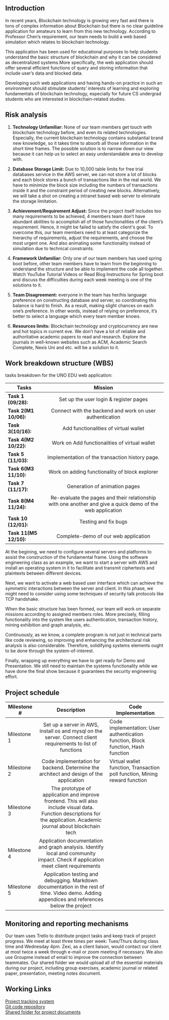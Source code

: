 
## Introduction
   In recent years, Blockchain technology is growing very fast and there is tons of complex information about Blockchain but there is no clear guideline application for amateurs
   to learn from this new technology. According to Professor Chen’s requirement, our team needs to build a web based simulation which relates to blockchain technology. 

   This application has been used for educational purposes to help students understand the basic structure of blockchain and why it can be considered as decentralized 
   systems.More specifically, the web application should offer several efficient functions of query and storing information that include user’s data and blocked data. 

   Developing such web applications and having hands-on practice in such an environment should stimulate students’ interests of learning and exploring fundamentals of blockchain
   technology, especially for future CS undergrad students who are interested in blockchain-related studies. 

## Risk analysis
   1. **Technology Unfamiliar:** None of our team members get touch with blockchain technology before, and even its related technologies. Especially, the current blockchain technology
      contains substantial brand new knowledge, so it takes time to absorb all those information in the short time frames. The possible solution is to narrow down our view because
      it can help us to select an easy understandable area to develop with. 

   2. **Database Storage Limit:** Due to 10,000 table limits for free trial databases service in the AWS server, we can not store a lot of blocks and each block stores a bunch of
      transactions like in the real world. We have to minimize the block size including the numbers of transactions inside it and the constraint period of creating new blocks. 
      Alternatively, we will take a shot on creating a intranet based web server to eliminate the storage limitation.

   3. **Achievement/Requirement Adjust:** Since the project itself includes too many requirements to be achieved, 4 members team don’t have abundant abilities to accomplish all of
      those functionalities of the client’s requirement. Hence, it might be failed to satisfy the client's goal. To overcome this, our team members need to at least categorize 
      the hierarchy of requirements, adjust the requirements, and choose the most urgent one. And also animating some functionality instead of simulation due to technical constraints. 

   4. **Framework Unfamiliar:** Only one of our team members has used spring boot before, other team members have to learn from the beginning to understand the structure and be able
      to implement the code all together. Watch YouTube Tutorial Videos or Read Blog Instructions for Spring boot and discuss the difficulties during each week meeting is one of
      the solutions to it. 

   5. **Team Disagreement:** everyone in the team has her/his language preference on constructing database and server, so coordinating this balance is hard to finish. As a result, 
      making slight chances on each one’s preference. In other words, instead of relying on preference, it’s better to select a language which every team member knows.

   6. **Resources limits:** Blockchain technology and cryptocurrency are new and hot topics in current eve. We don’t have a lot of reliable and authoritative academic papers to 
      read and research. Explore the journals in well-known websites such as ACM, Academic Search Complete, Nexis Uni and etc. will be a solution to it.
      
## Work breakdown structure (WBS) 

tasks breakdown for the UNO EDU web application:

| Tasks      | Mission          |
| ------------- |:-------------:|
| **Task 1 (09/28):**     | Set up the user login & register pages |
| **Task 2(M1 10/06):**     | Connect with the backend and work on user authentication      | 
| **Task 3(10/16):** | Add functionalities of virtual wallet     | 
| **Task 4(M2 10/22):**     |  Work on Add functionalities of virtual wallet  |
| **Task 5 (11/03):**    |  Implementation of the transaction history page.     | 
| **Task 6(M3 11/10):** |  Work on adding functionality of block explorer    | 
| **Task 7 (11/17):**    |   Generation of animation pages     | 
| **Task 8(M4 11/24):** |  Re-evaluate the pages and their relationship with one another and give a quick demo of the web application    | 
| **Task 10 (12/01):**  |   Testing and fix bugs  |
| **Task 11(M5 12/10):** |   Complete-demo of our web application  | 
 
 

At the begining, we need to configure several servers and platforms to assist the construction of the fundamental frame. Using the software engineering class as an example, 
we want to start a server with AWS and install an operating system in it to facilitate and transmit ciphertexts and plaintexts between different devices.

Next, we want to activate a web based user interface which can achieve the symmetric interactions between the server and client. In this phase, we might need to consider 
using some techniques of security talk protocols like TCP handshake. 

When the basic structure has been formed, our team will work on separate missions according to assigned members roles. More precisely, filling functionality into the 
system like users authentication, transaction history, mining exhibition and graph analysis, etc.

Continuously, as we know, a complete program is not just in technical parts like code reviewing, so improving and enhancing the architectural risk analysis is also 
considerable. Therefore, solidifying systems elements ought to be done through the system-of-interest. 

Finally, wrapping up everything we have to get ready for Demo and Presentation. We still need to maintain the systems functionality while we have done the final show 
because it guarantees the security engineering effort.


## Project schedule

| Milestone #     |  Description     |  Code Implementation  |
| -------------  |:-------------:| ------------- |
|  Milestone 1     | Set up a server in AWS, install os and mysql on the server. Connect client requirements to list of functions  | Code implementation: User authentication function,  Block function, Hash function |
|  Milestone 2     | Code implementation for backend. Determine the architect and design of the application  |  Virtual wallet function, Transaction poll function, Mining reward function  |   |
|  Milestone 3     | The prototype of application and improve frontend. This will also include visual data. Function descriptions for the application. Academic journal about blockchain tech  |   |
|  Milestone 4     | Application documentation and graph analysis. Identify local and community impact. Check if application meet client requirements  |    |
|  Milestone 5     | Application testing and debugging. Markdown documentation in the rest of time. Video demo. Adding appendices and references below the project |    |


## Monitoring and reporting mechanisms 

   Our team uses Trello to distribute project tasks and keep track of project progress. We meet at least three times per week: Tues/Thurs during class time and Wednesday 4pm. 
   Zexi, as a client liaison, would contact our client at most twice a week through e-mail or zoom meeting if necessary. We also use Groupme instead of email to improve the 
   connection between teammates. Our shared folder we would upload all of the essential materials during our project, including group exercises, academic journal or related paper,
   presentation, meeting notes document. 

## Working Links
   [Project tracking system](https://trello.com/b/yogrmwgA/capstone-4970)  
   [Git code repository](https://github.com/fire-holder)  
   [Shared folder for project documents](https://drive.google.com/drive/folders/1GIe_s5PCKDS4bCvI0PKnX3wvufBDZ1ly?usp=sharing)  



